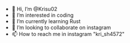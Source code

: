 - 👋 Hi, I’m @Krisu02
- 👀 I’m interested in coding 
- 🌱 I’m currently learning Rust
- 💞️ I’m looking to collaborate on instagram
- 📫 How to reach me in instagram "kri_sh4572"

<!---
Krisu02/Krisu02 is a ✨ special ✨ repository because its `README.md` (this file) appears on your GitHub profile.
You can click the Preview link to take a look at your changes.
--->
